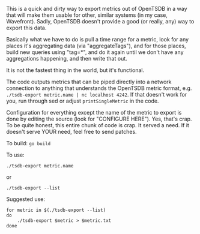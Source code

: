 This is a quick and dirty way to export metrics out of OpenTSDB in a way
that will make them usable for other, similar systems (in my case,
Wavefront). Sadly, OpenTSDB doesn't provide a good (or really, any) way
to export this data.

Basically what we have to do is pull a time range for a metric, look for
any places it's aggregating data (via "aggregateTags"), and for those
places, build new queries using "tag=*", and do it again until we don't
have any aggregations happening, and then write that out.

It is not the fastest thing in the world, but it's functional.

The code outputs metrics that can be piped directly into a network
connection to anything that understands the OpenTSDB metric format,
e.g. `./tsdb-export metric.name | nc localhost 4242`. If that doesn't
work for you, run through sed or adjust `printSingleMetric` in the code.

Configuration for everything except the name of the metric to export is
done by editing the source (look for "CONFIGURE HERE"). Yes, that's crap.
To be quite honest, this entire chunk of code is crap. It served a need.
If it doesn't serve YOUR need, feel free to send patches.

To build: `go build`

To use:

    ./tsdb-export metric.name
    
or

    ./tsdb-export --list
    
Suggested use:
```
for metric in $(./tsdb-export --list)
do
    ./tsdb-export $metric > $metric.txt
done
```

